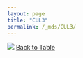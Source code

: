 ```yaml
---
layout: page
title: "CUL3"
permalink: /_mds/CUL3/
---
```


![](../../alns_9.28.22/aln_5HSAA027204_0.999.png?raw=true
)
[Back to Table](../../display)
